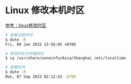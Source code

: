 # Linux 修改本机时区

[参考：linux修改时区](http://coolnull.com/235.html)

```sh
# 查看当前时间
$ date -R
Fri, 09 Jan 2015 13:56:05 +0700

# 修改时区为中国时区
$ cp /usr/share/zoneinfo/Asia/Shanghai /etc/localtime

# 查看时间
$ date -R
Mon, 07 Sep 2015 02:12:43 -0700
```
